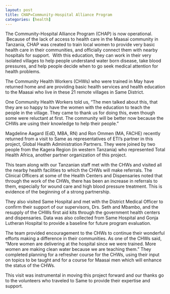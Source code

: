 ```yaml
---
layout: post
title: CHAP=Community-Hospital Alliance Program
categories: [health]
---
```


The Community-Hospital Alliance Program (CHAP) is now operational.  Because of the lack of access to health care in the Maasai community in Tanzania, CHAP was created to train local women to provide very basic health care in their communities, and officially connect them with nearby hospitals for support.  With this education, they can work in their very isolated villages to help people understand water born disease, take blood pressures, and help people decide when to go seek medical attention for health problems.

The Community Health Workers (CHWs) who were trained in May have returned home and are providing basic health services and health education to the Maasai who live in these 21 remote villages in Same District.

One Community Health Workers told us, “The men talked about this, that they are so happy to have the women with the education to teach the people in the village. They came to thank us for doing this, even though some were reluctant at first. The community will be better now because the CHWs are using their knowledge to help their people.”

Magdeline Aagard (EdD, MBA, RN) and Ron Ommen (MA, FACHE) recently returned from a visit to Same as representatives of ETI’s partner in this project, Global Health Administration Partners. They were joined by two people from the Kagera Region (in western Tanzania) who represented Total Health Africa, another partner organization of this project.

This team along with our Tanzanian staff met with the CHWs and visited all the nearby health facilities to which the CHWs will make referrals. The Clinical Officers at some of the Health Centers and Dispensaries noted that through the work of the CHWs, there has been an increase in referrals to them, especially for wound care and high blood pressure treatment. This is evidence of the beginning of a strong partnership.

They also visited Same Hospital and met with the District Medical Officer to confirm their support of our supervisors, Drs. Seth and Mbambo, and the resupply of the CHWs first aid kits through the government health centers and dispensaries. Data was also collected from Same Hospital and Gonja Lutheran Hospital to provide a baseline for future program evaluation.

The team provided encouragement to the CHWs to continue their wonderful efforts making a difference in their communities. As one of the CHWs said, “More women are delivering at the hospital since we were trained. More women are making clean water because we are teaching them.” They completed planning for a refresher course for the CHWs, using their input on topics to be taught and for a course for Maasai men which will enhance the status of the CHWs.

This visit was instrumental in moving this project forward and our thanks go to the volunteers who traveled to Same to provide their expertise and support.
